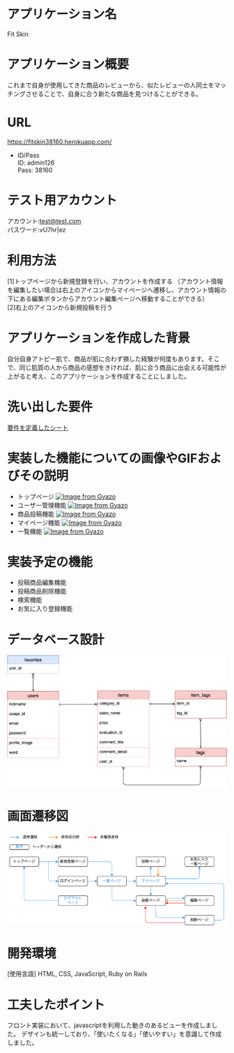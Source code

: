 # アプリケーション名
Fit Skin

# アプリケーション概要
これまで自身が使用してきた商品のレビューから、似たレビューの人同士をマッチングさせることで、自身に合う新たな商品を見つけることができる。

# URL
https://fitskin38160.herokuapp.com/
- ID/Pass<br>
ID: admin126<br>
Pass: 38160

# テスト用アカウント
アカウント:test@test.com<br>
パスワード:vU7hr|ez

# 利用方法
[1]トップページから新規登録を行い、アカウントを作成する
（アカウント情報を編集したい場合は右上のアイコンからマイページへ遷移し、アカウント情報の下にある編集ボタンからアカウント編集ページへ移動することができる）<br>
[2]右上のアイコンから新規投稿を行う

# アプリケーションを作成した背景
自分自身アトピー肌で、商品が肌に合わず損した経験が何度もあります。そこで、同じ肌質の人から商品の感想をきければ、肌に合う商品に出会える可能性が上がると考え、このアプリケーションを作成することにしました。

# 洗い出した要件
[要件を定義したシート](https://docs.google.com/spreadsheets/d/1LLWfr6ZU8rBb5ePfhpQeXhkq4owPEU3uZ4ZpiHwV7m4/edit#gid=982722306)

# 実装した機能についての画像やGIFおよびその説明
- トップページ
[![Image from Gyazo](https://i.gyazo.com/1ecec7e468ace389eb05842e3d94bbb4.png)](https://gyazo.com/1ecec7e468ace389eb05842e3d94bbb4)
- ユーザー管理機能
[![Image from Gyazo](https://i.gyazo.com/ceab5c8b9c063dba281a7479bafde8cc.png)](https://gyazo.com/ceab5c8b9c063dba281a7479bafde8cc)
- 商品投稿機能
[![Image from Gyazo](https://i.gyazo.com/4384afe3822b420d7e61d5bcf0634f53.png)](https://gyazo.com/4384afe3822b420d7e61d5bcf0634f53)
- マイページ機能
[![Image from Gyazo](https://i.gyazo.com/24f95ed3dea881cfffddb8fa37c8eb58.png)](https://gyazo.com/24f95ed3dea881cfffddb8fa37c8eb58)
- 一覧機能
[![Image from Gyazo](https://i.gyazo.com/544754f675f981c3c78c62120bf5a65f.png)](https://gyazo.com/544754f675f981c3c78c62120bf5a65f)

# 実装予定の機能
- 投稿商品編集機能
- 投稿商品削除機能
- 検索機能
- お気に入り登録機能

# データベース設計
![ER図](app/assets/images/ER.png "ER図")

# 画面遷移図
![画面遷移図](app/assets/images/view.png "画面遷移図")
# 開発環境
[使用言語]
HTML, CSS, JavaScript, Ruby on Rails

<!-- # ローカルでの動作方法 -->


# 工夫したポイント
フロント実装において、javascriptを利用した動きのあるビューを作成しました。
デザインも統一しており、「使いたくなる」「使いやすい」を意識して作成しました。